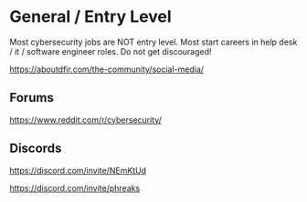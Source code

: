# General / Entry Level

Most cybersecurity jobs are NOT entry level.
Most start careers in help desk / it / software engineer roles.
Do not get discouraged!

https://aboutdfir.com/the-community/social-media/

## Forums

https://www.reddit.com/r/cybersecurity/

## Discords

https://discord.com/invite/NEmKtUd

https://discord.com/invite/phreaks
